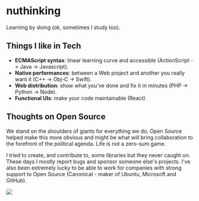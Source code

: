 # nuthinking
Learning by doing (ok, sometimes I study too).

## Things I like in Tech

* **ECMAScript syntax**: linear learning curve and accessible (ActionScript -> Java -> Javascript).
* **Native performances**: between a Web project and another you really want it (C++ -> Obj-C -> Swift).
* **Web distribution**: show what you've done and fix it in minutes (PHP -> Python -> Node).
* **Functional UIs**: make your code maintainable (React).

## Thoughts on Open Source

We stand on the shoulders of giants for everything we do. Open Source helped make this more obvious and might be what will bring collaboration to the forefront of the political agenda. Life is not a zero-sum game.

I tried to create, and contribute to, some libraries but they never caught on. These days I mostly report bugs and sponsor someone else's projects.
I've also been extremely lucky to be able to work for companies with strong support to Open Source (Canonical - maker of Ubuntu, Microsoft and GitHub).

<img src="https://pbs.twimg.com/profile_banners/21177237/1566250339/1500x500" />
